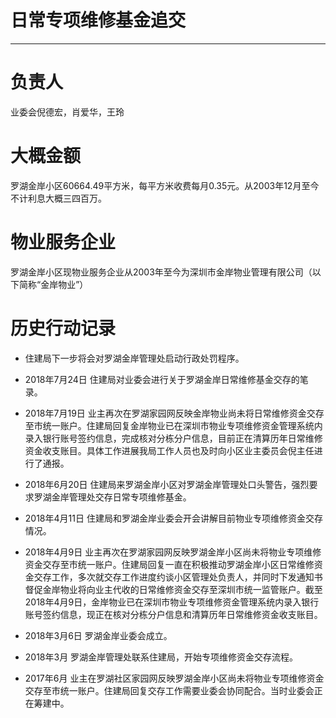 # 日常专项维修基金追交

***

# 负责人

业委会倪德宏，肖爱华，王玲

# 大概金额

罗湖金岸小区60664.49平方米，每平方米收费每月0.35元。从2003年12月至今不计利息大概三四百万。

# 物业服务企业

罗湖金岸小区现物业服务企业从2003年至今为深圳市金岸物业管理有限公司（以下简称“金岸物业”）

# 历史行动记录

*   住建局下一步将会对罗湖金岸管理处启动行政处罚程序。

*   2018年7月24日 住建局对业委会进行关于罗湖金岸日常维修基金交存的笔录。

*   2018年7月19日 业主再次在罗湖家园网反映金岸物业尚未将日常维修资金交存至市统一账户。住建局回复金岸物业已在深圳市物业专项维修资金管理系统内录入银行账号签约信息，完成核对分栋分户信息，目前正在清算历年日常维修资金收支账目。具体工作进展我局工作人员也及时向小区业主委员会倪主任进行了通报。

*   2018年6月20日 住建局来罗湖金岸小区对罗湖金岸管理处口头警告，强烈要求罗湖金岸管理处交存日常专项维修基金。

*   2018年4月11日 住建局和罗湖金岸业委会开会讲解目前物业专项维修资金交存情况。

*   2018年4月9日 业主再次在罗湖家园网反映罗湖金岸小区尚未将物业专项维修资金交存至市统一账户。住建局回复一直在积极推动罗湖金岸小区日常维修资金交存工作，多次就交存工作进度约谈小区管理处负责人，并同时下发通知书督促金岸物业将向业主代收的日常维修资金交存至深圳市统一监管账户。截至2018年4月9日，金岸物业已在深圳市物业专项维修资金管理系统内录入银行账号签约信息，现正在核对分栋分户信息和清算历年日常维修资金收支账目。

*   2018年3月6日 罗湖金岸业委会成立。

*   2018年3月 罗湖金岸管理处联系住建局，开始专项维修资金交存流程。

*   2017年6月 业主在罗湖社区家园网反映罗湖金岸小区尚未将物业专项维修资金交存至市统一账户。住建局回复交存工作需要业委会协同配合。当时业委会正在筹建中。

